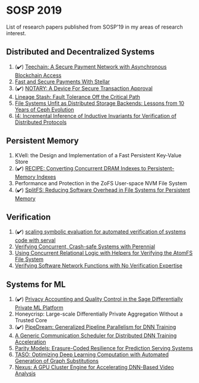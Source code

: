 # SOSP 2019

List of research papers published from SOSP'19 in my areas of research interest.

## Distributed and Decentralized Systems

1.  (:heavy_check_mark:) [Teechain: A Secure Payment Network with Asynchronous Blockchain Access](https://arxiv.org/pdf/1707.05454.pdf)
2. [Fast and Secure Payments With Stellar](https://www.scs.stanford.edu/~dm/home/papers/lokhava:stellar-core.pdf)
3. (:heavy_check_mark:) [NOTARY: A Device For Secure Transaction Approval](https://pdos.csail.mit.edu/papers/notary:sosp19.pdf)
4. [Lineage Stash: Fault Tolerance Off the Critical Path](http://people.inf.ethz.ch/ioannisl/sosp19.pdf)
5. [File Systems Unfit as Distributed Storage Backends: Lessons from 10 Years of Ceph Evolution](https://www.pdl.cmu.edu/PDL-FTP/Storage/ceph-exp-sosp19.pdf)
6. [I4: Incremental Inference of Inductive Invariants for Verification of Distributed Protocols](https://dl.acm.org/citation.cfm?id=3321451)

## Persistent Memory

1. KVell: the Design and Implementation of a Fast Persistent Key-Value Store
2. (:heavy_check_mark:) [RECIPE: Converting Concurrent DRAM Indexes to Persistent-Memory Indexes](https://www.cs.utexas.edu/~vijay/papers/sosp19-recipe.pdf)
3. Performance and Protection in the ZoFS User-space NVM File System
4. (:heavy_check_mark:) [SplitFS: Reducing Software Overhead in File Systems for Persistent Memory](https://arxiv.org/abs/1909.10123)

## Verification

1. (:heavy_check_mark:) [scaling symbolic evaluation for automated verification of systems code with serval](https://www.cs.utexas.edu/~bornholt/papers/serval-sosp19.pdf)
2. [Verifying Concurrent, Crash-safe Systems with Perennial](https://people.csail.mit.edu/nickolai/papers/chajed-perennial.pdf)
3. [Using Concurrent Relational Logic with Helpers for Verifying the AtomFS File System](https://www.cs.columbia.edu/~rgu/publications/sosp19-zou.pdf)
4. [Verifying Software Network Functions with No Verification Expertise](https://dslab.epfl.ch/pubs/vigor.pdf)

## Systems for ML

1. (:heavy_check_mark:) [Privacy Accounting and Quality Control in the Sage Differentially Private ML Platform](https://arxiv.org/abs/1909.01502)
2. Honeycrisp: Large-scale Differentially Private Aggregation Without a Trusted Core
3. (:heavy_check_mark:) [PipeDream: Generalized Pipeline Parallelism for DNN Training](https://cs.stanford.edu/~matei/papers/2019/sosp_pipedream.pdf)
4. [A Generic Communication Scheduler for Distributed DNN Training Acceleration](https://i.cs.hku.hk/~cwu/papers/yhpeng-sosp19.pdf)
5. [Parity Models: Erasure-Coded Resilience for Prediction Serving Systems](http://www.cs.cmu.edu/~rvinayak/papers/sosp2019parity-models.pdf)
6. [TASO: Optimizing Deep Learning Computation with Automated Generation of Graph Substitutions](http://www.cs.cmu.edu/~rvinayak/papers/sosp2019parity-models.pdf)
7. [Nexus: A GPU Cluster Engine for Accelerating DNN-Based Video Analysis](https://pdfs.semanticscholar.org/0c0f/353dbac84311ea4f1485d4a8ac0b0459be8c.pdf)
